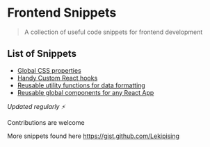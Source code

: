 # Frontend Snippets

> A collection of useful code snippets for frontend development

## List of Snippets

- [Global CSS properties](css)
- [Handy Custom React hooks](hooks)
- [Reusable utility functions for data formatting](utils)
- [Reusable global components for any React App](components)

*Updated regularly ⚡*

Contributions are welcome

More snippets found here https://gist.github.com/Lekipising
